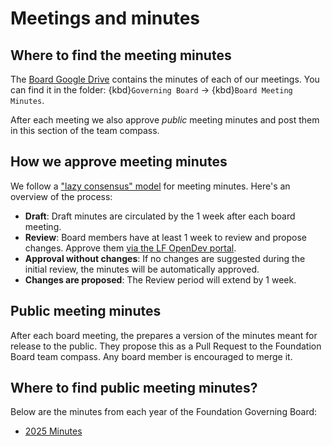 # Meetings and minutes

## Where to find the meeting minutes

The [Board Google Drive](#google-drive) contains the minutes of each of our meetings.
You can find it in the folder: {kbd}`Governing Board` -> {kbd}`Board Meeting Minutes`.

After each meeting we also approve _public_ meeting minutes and post them in this section of the team compass.

## How we approve meeting minutes

We follow a ["lazy consensus" model](https://community.apache.org/committers/decisionMaking.html#lazy-consensus) for meeting minutes. Here's an overview of the process:

- **Draft**: Draft minutes are circulated by the [](#role:program-manager) 1 week after each board meeting.
- **Review**: Board members have at least 1 week to review and propose changes. Approve them [via the LF OpenDev portal](#lf-dashboard).
- **Approval without changes**: If no changes are suggested during the initial review, the minutes will be automatically approved.
- **Changes are proposed**: The Review period will extend by 1 week.

## Public meeting minutes

After each board meeting, the [](#role:program-manager) prepares a version of the minutes meant for release to the public.
They propose this as a Pull Request to the Foundation Board team compass. Any board member is encouraged to merge it.
## Where to find public meeting minutes?

Below are the minutes from each year of the Foundation Governing Board:

- [2025 Minutes](./2025.md)

